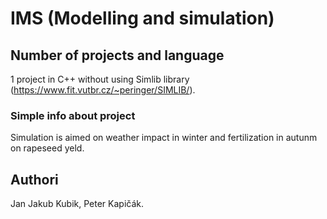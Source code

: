 # IMS (Modelling and simulation)

## Number of projects and language 
1 project in C++ without using Simlib library (https://www.fit.vutbr.cz/~peringer/SIMLIB/). 

### Simple info about project
Simulation is aimed on weather impact in winter and fertilization in autunm on rapeseed yeld.

## Authori
Jan Jakub Kubik,
Peter Kapičák.